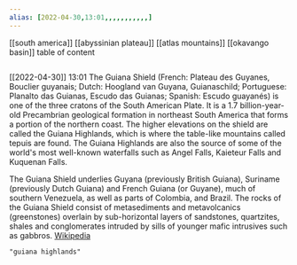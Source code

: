 ```yaml
---
alias: [2022-04-30,13:01,,,,,,,,,,,]
---
```

[[south america]] [[abyssinian plateau]] [[atlas mountains]] [[okavango basin]]
table of content
```toc
```
[[2022-04-30]] 13:01
The Guiana Shield (French: Plateau des Guyanes, Bouclier guyanais; Dutch: Hoogland van Guyana, Guianaschild; Portuguese: Planalto das Guianas, Escudo das Guianas; Spanish: Escudo guayanés) is one of the three cratons of the South American Plate. It is a 1.7 billion-year-old Precambrian geological formation in northeast South America that forms a portion of the northern coast. The higher elevations on the shield are called the Guiana Highlands, which is where the table-like mountains called tepuis are found. The Guiana Highlands are also the source of some of the world's most well-known waterfalls such as Angel Falls, Kaieteur Falls and Kuquenan Falls.

The Guiana Shield underlies Guyana (previously British Guiana), Suriname (previously Dutch Guiana) and French Guiana (or Guyane), much of southern Venezuela, as well as parts of Colombia, and Brazil. The rocks of the Guiana Shield consist of metasediments and metavolcanics (greenstones) overlain by sub-horizontal layers of sandstones, quartzites, shales and conglomerates intruded by sills of younger mafic intrusives such as gabbros.
[Wikipedia](https://en.wikipedia.org/wiki/Guiana%20Shield)
```query
"guiana highlands"
```